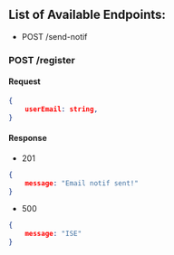 ## List of Available Endpoints:
- POST /send-notif


### POST /register

#### Request
```json
{
    userEmail: string,
}
```
#### Response
- 201
```json
{
    message: "Email notif sent!"
}
```

- 500
```json
{
    message: "ISE"
}
```